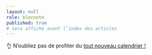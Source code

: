 ```yaml
---
layout: null
role: blocnote
published: true
# sera affiché avant l’index des articles
---
```


👌 N’oubliez pas de profiter du [tout nouveau calendrier !](/agenda/)
